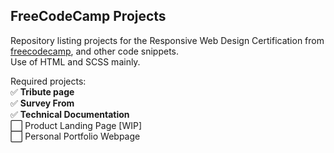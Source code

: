 ## FreeCodeCamp Projects
Repository listing projects for the Responsive Web Design Certification from <a href="https://www.freecodecamp.org/">freecodecamp</a>, and other code snippets. </br>
Use of HTML and SCSS mainly. </br>

Required projects: </br>
:white_check_mark: **Tribute page** </br>
:white_check_mark: **Survey From** </br>
:white_check_mark: **Technical Documentation** </br>
:white_large_square: Product Landing Page [WIP] </br>
:white_large_square: Personal Portfolio Webpage